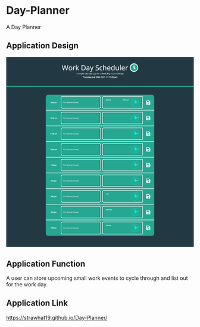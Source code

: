 # Day-Planner
A Day Planner

## Application Design
![A user can store upcoming small work events to cycle through and list out for the work day.](./assets/images/Day-Planner-App-2.png)

## Application Function

A user can store upcoming small work events to cycle through and list out for the work day.

## Application Link
https://strawhat19.github.io/Day-Planner/